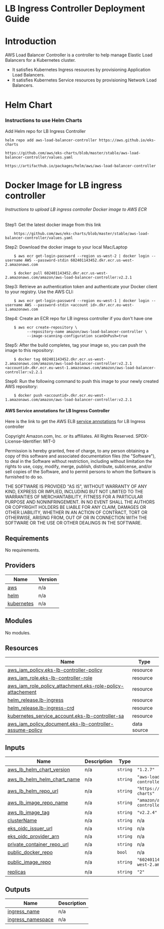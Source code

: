 # LB Ingress Controller Deployment Guide

# Introduction

AWS Load Balancer Controller is a controller to help manage Elastic Load Balancers for a Kubernetes cluster.

* It satisfies Kubernetes Ingress resources by provisioning Application Load Balancers.
* It satisfies Kubernetes Service resources by provisioning Network Load Balancers.
 
# Helm Chart

### Instructions to use Helm Charts

Add Helm repo for LB Ingress Controller

    helm repo add aws-load-balancer-controller https://aws.github.io/eks-charts

    https://github.com/aws/eks-charts/blob/master/stable/aws-load-balancer-controller/values.yaml

    https://artifacthub.io/packages/helm/aws/aws-load-balancer-controller
    

# Docker Image for LB ingress controller

###### Instructions to upload LB ingress controller Docker image to AWS ECR

Step1: Get the latest docker image from this link
        
        https://github.com/aws/eks-charts/blob/master/stable/aws-load-balancer-controller/values.yaml
        
Step2: Download the docker image to your local Mac/Laptop

        $ aws ecr get-login-password --region us-west-2 | docker login --username AWS --password-stdin 602401143452.dkr.ecr.us-west-2.amazonaws.com
        
        $ docker pull 602401143452.dkr.ecr.us-west-2.amazonaws.com/amazon/aws-load-balancer-controller:v2.2.1
        
Step3: Retrieve an authentication token and authenticate your Docker client to your registry. Use the AWS CLI:
        
        $ aws ecr get-login-password --region eu-west-1 | docker login --username AWS --password-stdin <account id>.dkr.ecr.eu-west-1.amazonaws.com
        
Step4: Create an ECR repo for LB ingress controller if you don't have one 
    
        $ aws ecr create-repository \
              --repository-name amazon/aws-load-balancer-controller \
              --image-scanning-configuration scanOnPush=true 
              
Step5: After the build completes, tag your image so, you can push the image to this repository:
        
        $ docker tag 602401143452.dkr.ecr.us-west-2.amazonaws.com/amazon/aws-load-balancer-controller:v2.2.1 <accountid>.dkr.ecr.eu-west-1.amazonaws.com/amazon/aws-load-balancer-controller:v2.2.1
        
Step6: Run the following command to push this image to your newly created AWS repository:
        
        $ docker push <accountid>.dkr.ecr.eu-west-1.amazonaws.com/amazon/aws-load-balancer-controller:v2.2.1


#### AWS Service annotations for LB Ingress Controller
Here is the link to get the AWS ELB [service annotations](https://kubernetes-sigs.github.io/aws-load-balancer-controller/latest/guide/service/annotations/) for LB Ingress controller


<!-- BEGINNING OF PRE-COMMIT-TERRAFORM DOCS HOOK -->
Copyright Amazon.com, Inc. or its affiliates. All Rights Reserved.
SPDX-License-Identifier: MIT-0

Permission is hereby granted, free of charge, to any person obtaining a copy of this
software and associated documentation files (the "Software"), to deal in the Software
without restriction, including without limitation the rights to use, copy, modify,
merge, publish, distribute, sublicense, and/or sell copies of the Software, and to
permit persons to whom the Software is furnished to do so.

THE SOFTWARE IS PROVIDED "AS IS", WITHOUT WARRANTY OF ANY KIND, EXPRESS OR IMPLIED,
INCLUDING BUT NOT LIMITED TO THE WARRANTIES OF MERCHANTABILITY, FITNESS FOR A
PARTICULAR PURPOSE AND NONINFRINGEMENT. IN NO EVENT SHALL THE AUTHORS OR COPYRIGHT
HOLDERS BE LIABLE FOR ANY CLAIM, DAMAGES OR OTHER LIABILITY, WHETHER IN AN ACTION
OF CONTRACT, TORT OR OTHERWISE, ARISING FROM, OUT OF OR IN CONNECTION WITH THE
SOFTWARE OR THE USE OR OTHER DEALINGS IN THE SOFTWARE.

## Requirements

No requirements.

## Providers

| Name | Version |
|------|---------|
| <a name="provider_aws"></a> [aws](#provider\_aws) | n/a |
| <a name="provider_helm"></a> [helm](#provider\_helm) | n/a |
| <a name="provider_kubernetes"></a> [kubernetes](#provider\_kubernetes) | n/a |

## Modules

No modules.

## Resources

| Name | Type |
|------|------|
| [aws_iam_policy.eks-lb-controller-policy](https://registry.terraform.io/providers/hashicorp/aws/latest/docs/resources/iam_policy) | resource |
| [aws_iam_role.eks-lb-controller-role](https://registry.terraform.io/providers/hashicorp/aws/latest/docs/resources/iam_role) | resource |
| [aws_iam_role_policy_attachment.eks-role-policy-attachement](https://registry.terraform.io/providers/hashicorp/aws/latest/docs/resources/iam_role_policy_attachment) | resource |
| [helm_release.lb-ingress](https://registry.terraform.io/providers/hashicorp/helm/latest/docs/resources/release) | resource |
| [helm_release.lb-ingress-crd](https://registry.terraform.io/providers/hashicorp/helm/latest/docs/resources/release) | resource |
| [kubernetes_service_account.eks-lb-controller-sa](https://registry.terraform.io/providers/hashicorp/kubernetes/latest/docs/resources/service_account) | resource |
| [aws_iam_policy_document.eks-lb-controller-assume-policy](https://registry.terraform.io/providers/hashicorp/aws/latest/docs/data-sources/iam_policy_document) | data source |

## Inputs

| Name | Description | Type | Default | Required |
|------|-------------|------|---------|:--------:|
| <a name="input_aws_lb_helm_chart_version"></a> [aws\_lb\_helm\_chart\_version](#input\_aws\_lb\_helm\_chart\_version) | n/a | `string` | `"1.2.7"` | no |
| <a name="input_aws_lb_helm_helm_chart_name"></a> [aws\_lb\_helm\_helm\_chart\_name](#input\_aws\_lb\_helm\_helm\_chart\_name) | n/a | `string` | `"aws-load-balancer-controller"` | no |
| <a name="input_aws_lb_helm_repo_url"></a> [aws\_lb\_helm\_repo\_url](#input\_aws\_lb\_helm\_repo\_url) | n/a | `string` | `"https://aws.github.io/eks-charts"` | no |
| <a name="input_aws_lb_image_repo_name"></a> [aws\_lb\_image\_repo\_name](#input\_aws\_lb\_image\_repo\_name) | n/a | `string` | `"amazon/aws-load-balancer-controller"` | no |
| <a name="input_aws_lb_image_tag"></a> [aws\_lb\_image\_tag](#input\_aws\_lb\_image\_tag) | n/a | `string` | `"v2.2.4"` | no |
| <a name="input_clusterName"></a> [clusterName](#input\_clusterName) | n/a | `string` | n/a | yes |
| <a name="input_eks_oidc_issuer_url"></a> [eks\_oidc\_issuer\_url](#input\_eks\_oidc\_issuer\_url) | n/a | `string` | n/a | yes |
| <a name="input_eks_oidc_provider_arn"></a> [eks\_oidc\_provider\_arn](#input\_eks\_oidc\_provider\_arn) | n/a | `string` | n/a | yes |
| <a name="input_private_container_repo_url"></a> [private\_container\_repo\_url](#input\_private\_container\_repo\_url) | n/a | `string` | n/a | yes |
| <a name="input_public_docker_repo"></a> [public\_docker\_repo](#input\_public\_docker\_repo) | n/a | `bool` | n/a | yes |
| <a name="input_public_image_repo"></a> [public\_image\_repo](#input\_public\_image\_repo) | n/a | `string` | `"602401143452.dkr.ecr.us-west-2.amazonaws.com"` | no |
| <a name="input_replicas"></a> [replicas](#input\_replicas) | n/a | `string` | `"2"` | no |

## Outputs

| Name | Description |
|------|-------------|
| <a name="output_ingress_name"></a> [ingress\_name](#output\_ingress\_name) | n/a |
| <a name="output_ingress_namespace"></a> [ingress\_namespace](#output\_ingress\_namespace) | n/a |
<!-- END OF PRE-COMMIT-TERRAFORM DOCS HOOK -->





